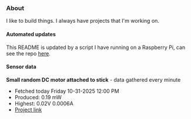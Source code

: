 ### About
I like to build things. I always have projects that I'm working on.

#### Automated updates
This README is updated by a script I have running on a Raspberry Pi, can see the repo [here](https://github.com/jdc-cunningham/raspi-git-repo-updater).

#### Sensor data


**Small random DC motor attached to stick** - data gathered every minute
- Fetched today Friday 10-31-2025 12:00 PM
- Produced: 0.19 mW
- Highest: 0.02V 0.0006A
- [Project link](https://github.com/jdc-cunningham/turbine-raspi)